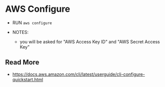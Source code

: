 # AWS Configure

- RUN `aws configure`

- NOTES:
  - you will be asked for "AWS Access Key ID" and "AWS Secret Access Key"

## Read More
- https://docs.aws.amazon.com/cli/latest/userguide/cli-configure-quickstart.html